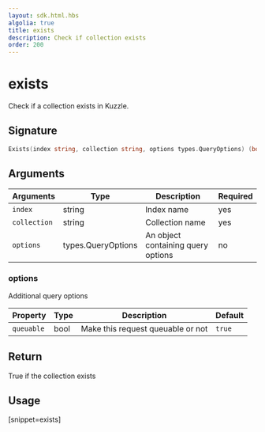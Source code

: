 ```yaml
---
layout: sdk.html.hbs
algolia: true
title: exists
description: Check if collection exists
order: 200
---
```


# exists

Check if a collection exists in Kuzzle.

## Signature

```go
Exists(index string, collection string, options types.QueryOptions) (bool, error)
```

## Arguments

| Arguments    | Type    | Description | Required
|--------------|---------|-------------|----------
| ``index`` | string | Index name    | yes  |
| ``collection`` | string | Collection name    | yes  |
| ``options`` | types.QueryOptions | An object containing query options    | no  |

### **options**

Additional query options

| Property   | Type    | Description                       | Default |
| ---------- | ------- | --------------------------------- | ------- |
| `queuable` | bool | Make this request queuable or not | `true`  |

## Return

True if the collection exists

## Usage

[snippet=exists]
